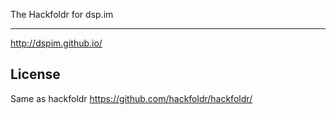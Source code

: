 The Hackfoldr for dsp.im

------------

http://dspim.github.io/

License
------------

Same as hackfoldr
https://github.com/hackfoldr/hackfoldr/
